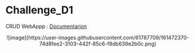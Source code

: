 # Challenge_D1
CRUD WebAppp : [Documentarion](https://github.com/kelvinmagalhaes/Challenge_D1/tree/main/WebApplication7/WebApplication7/Docs/Doxygen)
<center>
![image](https://user-images.githubusercontent.com/61787709/161472370-74d8fee2-3103-442f-85c6-f8db639e2b0c.png)
</center>

